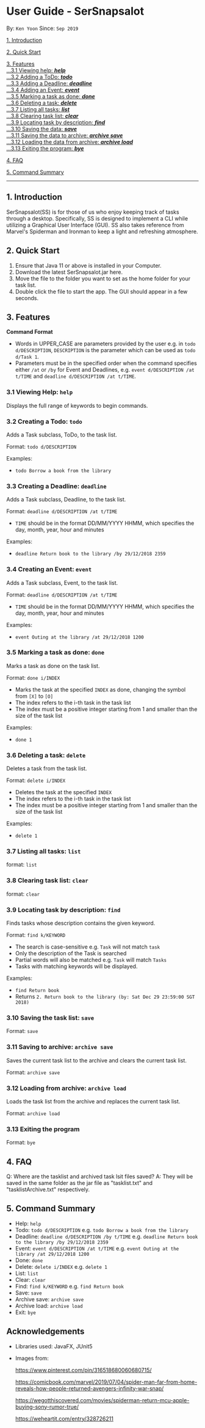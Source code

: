 # User Guide - SerSnapsalot
By: `Ken Yoon` Since: `Sep 2019` 


[1. Introduction](#introduction)   

[2. Quick Start](#quickstart)   

[3. Features](#features)   
[...3.1 Viewing help: **_help_**](#help)   
[...3.2 Adding a ToDo: **_todo_**](#todo)   
[...3.3 Adding a Deadline: **_deadline_**](#deadline)   
[...3.4 Adding an Event: **_event_**](#event)   
[...3.5 Marking a task as done: **_done_**](#done)   
[...3.6 Deleting a task: **_delete_**](#delete)   
[...3.7 Listing all tasks: **_list_**](#list)   
[...3.8 Clearing task list: **_clear_**](#clear)   
[...3.9 Locating task by description: **_find_**](#find)   
[...3.10 Saving the data: **_save_**](#save)   
[...3.11 Saving the data to archive: **_archive save_**](#asave)   
[...3.12 Loading the data from archive: **_archive load_**](#aload)   
[...3.13 Exiting the program: **_bye_**](#exit)
    
[4. FAQ](#faq)

[5. Command Summary](#summary)

---
<a name="introduction"/>

## 1. Introduction

SerSnapsalot(SS) is for those of us who enjoy keeping track of tasks through a desktop. Specifically, SS is designed to
implement a CLI while utilizing a Graphical User Interface (GUI). SS also takes reference from Marvel's Spiderman and Ironman
to keep a light and refreshing atmosphere.

<a name="quickstart"/>

## 2. Quick Start

1. Ensure that Java 11 or above is installed in your Computer.
2. Download the latest SerSnapsalot.jar here.
3. Move the file to the folder you want to set as the home folder for your task list.
4. Double click the file to start the app. The GUI should appear in a few seconds.

<a name="features"/>

## 3. Features

**Command Format**

  * Words in UPPER_CASE are parameters provided by the user e.g. in `todo d/DESCRIPTION`,
  `DESCRIPTION` is the parameter which can be used as `todo d/Task 1`.
  * Parameters must be in the specified order when the command specifies either `/at` or `/by` for Event and Deadlines,
  e.g. `event d/DESCRIPTION /at t/TIME` and `deadline d/DESCRIPTION /at t/TIME`.

<a name="help"/>

### 3.1 Viewing Help: `help`

Displays the full range of keywords to begin commands.

<a name="todo"/>

### 3.2 Creating a Todo: `todo`

Adds a Task subclass, ToDo, to the task list.

Format: `todo d/DESCRIPTION`

Examples:

 * `todo Borrow a book from the library`
 
<a name="deadline"/>

### 3.3 Creating a Deadline: `deadline`

Adds a Task subclass, Deadline, to the task list.

Format: `deadline d/DESCRIPTION /at t/TIME`

 * `TIME` should be in the format DD/MM/YYYY HHMM, which specifies the day, month, year, hour and minutes

Examples:

 * `deadline Return book to the library /by 29/12/2018 2359`

<a name="event"/>

### 3.4 Creating an Event: `event`

Adds a Task subclass, Event, to the task list.

Format: `deadline d/DESCRIPTION /at t/TIME`

 * `TIME` should be in the format DD/MM/YYYY HHMM, which specifies the day, month, year, hour and minutes

Examples:

 * `event Outing at the library /at 29/12/2018 1200`

<a name="done"/>

### 3.5 Marking a task as done: `done`

Marks a task as done on the task list.

Format: `done i/INDEX`

 * Marks the task at the specified `INDEX` as done, changing the symbol from `[X]` to `[O]`
 * The index refers to the i-th task in the task list
 * The index must be a positive integer starting from 1 and smaller than the size of the task list

Examples:

 * `done 1`

<a name="delete"/>

### 3.6 Deleting a task: `delete`

Deletes a task from the task list.

Format: `delete i/INDEX`

 * Deletes the task at the specified `INDEX`
 * The index refers to the i-th task in the task list
 * The index must be a positive integer starting from 1 and smaller than the size of the task list

Examples:

 * `delete 1`
 
<a name="list"/>

### 3.7 Listing all tasks: `list`

format: `list`

<a name="clear"/>

### 3.8 Clearing task list: `clear`

format: `clear`

<a name="find"/>

### 3.9 Locating task by description: `find`

Finds tasks whose description contains the given keyword.

Format: `find k/KEYWORD`

 * The search is case-sensitive e.g. `Task` will not match `task`
 * Only the description of the Task is searched
 * Partial words will also be matched e.g. `Task` will match `Tasks`
 * Tasks with matching keywords will be displayed.

Examples:

 * `find Return book`
 * Returns `2. Return book to the library (by: Sat Dec 29 23:59:00 SGT 2018)`

<a name="save"/>

### 3.10 Saving the task list: `save`

Format: `save`

<a name="asave"/>

### 3.11 Saving to archive: `archive save`

Saves the current task list to the archive and clears the current task list.

Format: `archive save`

<a name="aload"/>

### 3.12 Loading from archive: `archive load`

Loads the task list from the archive and replaces the current task list.

Format: `archive load`

<a name="exit"/>

### 3.13 Exiting the program

Format: `bye`

<a name="faq"/>

## 4. FAQ

Q: Where are the tasklist and archived task lsit files saved?
A: They will be saved in the same folder as the jar file as "tasklist.txt" and "tasklistArchive.txt" respectively.

<a name="summary"/>

## 5. Command Summary
  * Help: `help`
  * Todo: `todo d/DESCRIPTION`
  e.g. `todo Borrow a book from the library`
  * Deadline: `deadline d/DESCRIPTION /by t/TIME`
  e.g. `deadline Return book to the library /by 29/12/2018 2359`
  * Event: `event d/DESCRIPTION /at t/TIME`
  e.g. `event Outing at the library /at 29/12/2018 1200`
  * Done: `done`
  * Delete: `delete i/INDEX`
  e.g. `delete 1`
  * List: `list`
  * Clear: `clear`
  * Find: `find k/KEYWORD`
  e.g. `find Return book`
  * Save: `save`
  * Archive save: `archive save`
  * Archive load: `archive load`
  * Exit: `bye`

## Acknowledgements
 * Libraries used: JavaFX, JUnit5
 * Images from:
   
   https://www.pinterest.com/pin/316518680060680715/   
   
   https://comicbook.com/marvel/2019/07/04/spider-man-far-from-home-reveals-how-people-returned-avengers-infinity-war-snap/   
   
   https://wegotthiscovered.com/movies/spiderman-return-mcu-apple-buying-sony-rumor-true/   
   
   https://weheartit.com/entry/328726211   
